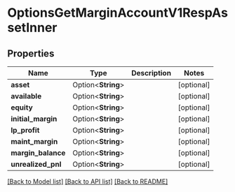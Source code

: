 # OptionsGetMarginAccountV1RespAssetInner

## Properties

Name | Type | Description | Notes
------------ | ------------- | ------------- | -------------
**asset** | Option<**String**> |  | [optional]
**available** | Option<**String**> |  | [optional]
**equity** | Option<**String**> |  | [optional]
**initial_margin** | Option<**String**> |  | [optional]
**lp_profit** | Option<**String**> |  | [optional]
**maint_margin** | Option<**String**> |  | [optional]
**margin_balance** | Option<**String**> |  | [optional]
**unrealized_pnl** | Option<**String**> |  | [optional]

[[Back to Model list]](../README.md#documentation-for-models) [[Back to API list]](../README.md#documentation-for-api-endpoints) [[Back to README]](../README.md)


